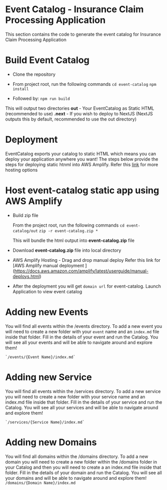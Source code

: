 # Event Catalog - Insurance Claim Processing Application
This section contains the code to generate the event catalog for Insurance Claim Processing Application

# Build Event Catalog
* Clone the repository
* From project root, run the following commands
    `cd event-catalog`
    `npm install`

* Followed by:
    `npm run build`

This will output two directories
**out** - Your EventCatalog as Static HTML (recommended to use)
**.next** - If you wish to deploy to NextJS (NextJS outputs this by default, recommended to use the out directory)

# Deployment
EventCatalog exports your catalog to static HTML which means you can deploy your application anywhere you want!
The steps below provide the steps for deploying static htnml into AWS Amplify. Refer this [link](https://www.eventcatalog.dev/docs/guides/deployment) for more hosting options 

# Host event-catalog static app using AWS Amplify 
* Build zip file 

  From the project root, run the following commands
   `cd event-catalog/out`
   `zip -r event-catalog.zip *` 

  This will bundle the html output into **event-catalog.zip** file  

* Download **event-catalog.zip** file into local directory
* AWS Amplify Hosting - Drag and drop manual deploy 
  Refer this link for [AWS Amplify manual deployment ] (https://docs.aws.amazon.com/amplify/latest/userguide/manual-deploys.html)
* After the deployment you will get  `domain url` for event-catalog. Launch Application to view event catalog 

# Adding new Events
You will find all events within the /events directory. To add a new event you will need to create a new folder with your `event` name and an `index.md` file inside that folder.
Fill in the details of your event and run the Catalog. You will see all your events and will be able to navigate around and explore them!

    `/events/{Event Name}/index.md`

# Adding new Service
You will find all events within the /services directory. To add a new service you will need to create a new folder with your service name and an index.md file inside that folder.
Fill in the details of your service and run the Catalog. You will see all your services and will be able to navigate around and explore them!

    `/services/{Service Name}/index.md`

# Adding new Domains
You will find all domains within the /domains directory. To add a new domain you will need to create a new folder within the /domains folder in your Catalog and then you will need to create a an index.md file inside that folder.
Fill in the details of your domain and run the Catalog. You will see all your domains and will be able to navigate around and explore them!
    `/domains/{Domain Name}/index.md`